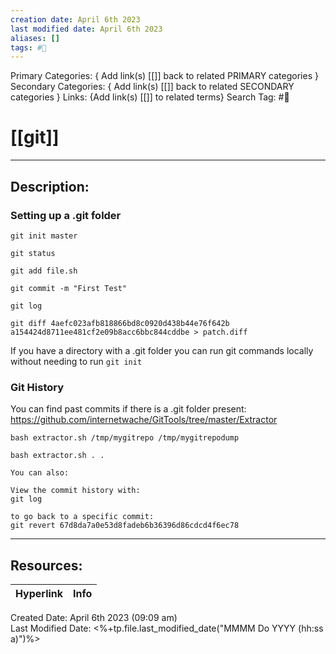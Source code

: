 ```yaml
---
creation date: April 6th 2023
last modified date: April 6th 2023
aliases: []
tags: #📕
---
```


Primary Categories: { Add link(s) [[]] back to related PRIMARY categories }
Secondary Categories:  { Add link(s) [[]] back to related SECONDARY categories }
Links: {Add link(s) [[]] to related terms}
Search Tag: #📕  

# [[git]]  
___

## Description:  

### Setting up a .git folder

```
git init master

git status

git add file.sh

git commit -m "First Test"

git log

git diff 4aefc023afb818866bd8c0920d438b44e76f642b a154424d8711ee481cf2e09b8acc6bbc844cddbe > patch.diff
```
If you have a directory with a .git folder you can run git commands locally without needing to run `git init`


### Git History
You can find past commits if there is a .git folder present:
https://github.com/internetwache/GitTools/tree/master/Extractor
```
bash extractor.sh /tmp/mygitrepo /tmp/mygitrepodump
 
bash extractor.sh . .
 
You can also:
 
View the commit history with:
git log
 
to go back to a specific commit:
git revert 67d8da7a0e53d8fadeb6b36396d86cdcd4f6ec78
```





___

## Resources:

| Hyperlink | Info |
| --------- | ---- |


Created Date: April 6th 2023 (09:09 am)  
Last Modified Date: <%+tp.file.last_modified_date("MMMM Do YYYY (hh:ss a)")%>
